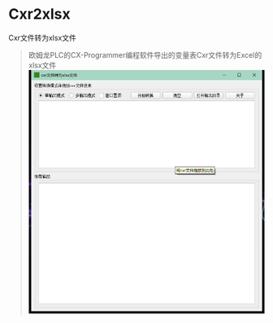 # Cxr2xlsx
Cxr文件转为xlsx文件
> 欧姆龙PLC的CX-Programmer编程软件导出的变量表Cxr文件转为Excel的xlsx文件
![](https://github.com/ordinary-student/Cxr2xlsx/blob/master/runtest.png)
